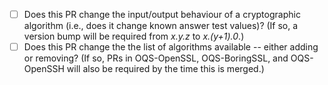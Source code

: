 <!-- Please give a brief explanation of the purpose of this pull request. -->

<!-- Does this PR resolve any issue?  If so, please reference it using automatic-closing keywords like "Fixes #123." -->

<!-- Please answer the following questions to help manage version and changes across projects. -->

* [ ] Does this PR change the input/output behaviour of a cryptographic algorithm (i.e., does it change known answer test values)?  (If so, a version bump will be required from *x.y.z* to *x.(y+1).0*.)
* [ ] Does this PR change the the list of algorithms available -- either adding or removing?  (If so, PRs in OQS-OpenSSL, OQS-BoringSSL, and OQS-OpenSSH will also be required by the time this is merged.)

<!-- Once your pull request is ready for review and passing continuous integration tests, please convert from a draft PR to a normal PR, and request a review from one of the OQS core team members. -->
